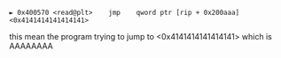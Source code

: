 ` ► 0x400570 <read@plt>    jmp    qword ptr [rip + 0x200aaa]  <0x4141414141414141>
`

this mean the program trying to jump to <0x4141414141414141> 
which is AAAAAAAA